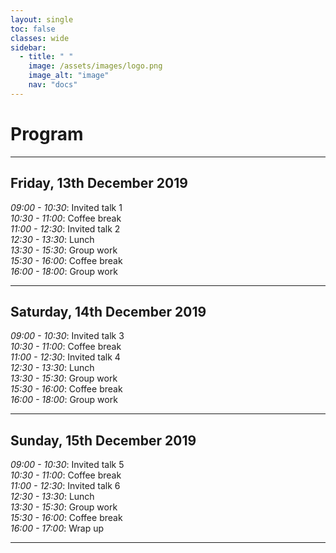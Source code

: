 ```yaml
---
layout: single
toc: false
classes: wide
sidebar:  
  - title: " "   
    image: /assets/images/logo.png
    image_alt: "image"
    nav: "docs"
---
```



# Program 

<!--You can find [here](https://www.google.com) a pdf version of the program.-->

---
## Friday, 13th December 2019

*09:00 - 10:30*: Invited talk 1   
*10:30 - 11:00*: Coffee break   
*11:00 - 12:30*: Invited talk 2   
*12:30 - 13:30*: Lunch   
*13:30 - 15:30*: Group work   
*15:30 - 16:00*: Coffee break   
*16:00 - 18:00*: Group work   

---
## Saturday, 14th December 2019   

*09:00 - 10:30*: Invited talk 3   
*10:30 - 11:00*: Coffee break   
*11:00 - 12:30*: Invited talk 4   
*12:30 - 13:30*: Lunch  
*13:30 - 15:30*: Group work  
*15:30 - 16:00*: Coffee break  
*16:00 - 18:00*: Group work  

---
## Sunday, 15th December 2019

*09:00 - 10:30*: Invited talk 5  
*10:30 - 11:00*: Coffee break  
*11:00 - 12:30*: Invited talk 6  
*12:30 - 13:30*: Lunch    
*13:30 - 15:30*: Group work  
*15:30 - 16:00*: Coffee break  
*16:00 - 17:00*: Wrap up  

---